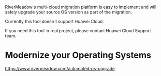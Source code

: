 RiverMeadow's multi-cloud migration platform is easy to implement and will safely upgrade your source OS version as part of the migration.

Currently this tool doesn´t support Huawei Cloud. 

If you need this tool in real project, please contact Huawei Cloud Support team.


# Modernize your Operating Systems

https://www.rivermeadow.com/automated-os-upgrade

